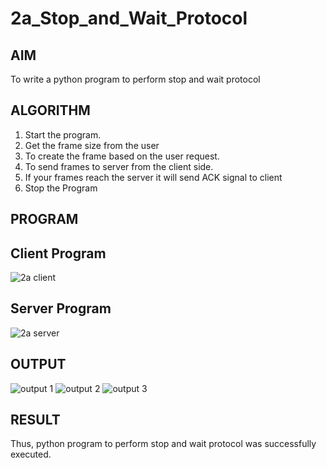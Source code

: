 # 2a_Stop_and_Wait_Protocol
## AIM 
To write a python program to perform stop and wait protocol
## ALGORITHM
1. Start the program.
2. Get the frame size from the user
3. To create the frame based on the user request.
4. To send frames to server from the client side.
5. If your frames reach the server it will send ACK signal to client
6. Stop the Program
## PROGRAM
## Client Program

![2a client](https://github.com/Narendran-sec/2a_Stop_and_Wait_Protocol/assets/147473131/d8449f8f-531b-4e92-929d-b724523a7901)

## Server Program

![2a server](https://github.com/Narendran-sec/2a_Stop_and_Wait_Protocol/assets/147473131/f4aaa4ec-b733-44e7-b929-bdaeed01350c)

## OUTPUT

![output 1](https://github.com/Narendran-sec/2a_Stop_and_Wait_Protocol/assets/147473131/acdbc899-bb1f-4e1f-8113-4b77760d9ee2)
![output 2](https://github.com/Narendran-sec/2a_Stop_and_Wait_Protocol/assets/147473131/901d98d2-dbaf-484f-855b-defde6d20dc8)
![output 3](https://github.com/Narendran-sec/2a_Stop_and_Wait_Protocol/assets/147473131/c8076dca-da66-4c70-9bec-7f09a6563157)

## RESULT
Thus, python program to perform stop and wait protocol was successfully executed.
